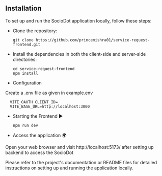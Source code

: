 ## Installation

To set up and run the SocioDot application locally, follow these steps:

- Clone the repository:

      git clone https://github.com/princemishra01/service-request-frontend.git
    
- Install the dependencies in both the client-side and server-side directories:

      cd service-request-frontend
      npm install
  
- Configuration 

Create a .env file as given in example.env

      VITE_OAUTH_CLIENT_ID=
      VITE_BASE_URL=http://localhost:3000

- Starting the Frontend ▶

      npm run dev

- Access the application 🌍

Open your web browser and visit http://localhost:5173/ after setting up backend to access the SocioDot

Please refer to the project's documentation or README files for detailed instructions on setting up and running the application locally.